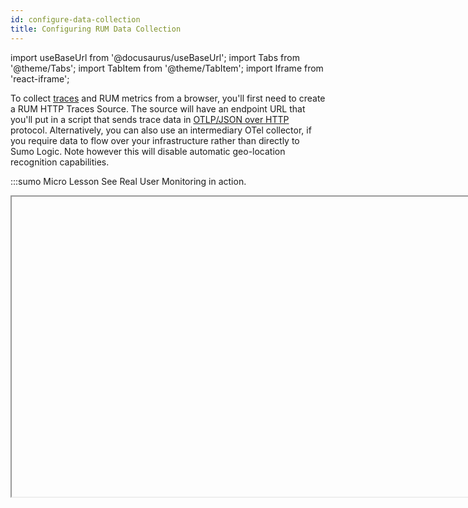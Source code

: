 ```yaml
---
id: configure-data-collection
title: Configuring RUM Data Collection
---
```


import useBaseUrl from '@docusaurus/useBaseUrl';
import Tabs from '@theme/Tabs';
import TabItem from '@theme/TabItem';
import Iframe from 'react-iframe';

To collect [traces](/docs/apm/traces) and RUM metrics from a browser, you'll first need to create a RUM HTTP Traces Source. The source will have an endpoint URL that you'll put in a script that sends trace data in [OTLP/JSON over HTTP](https://github.com/open-telemetry/opentelemetry-specification/blob/master/specification/protocol/otlp.md#otlphttp) protocol. Alternatively, you can also use an intermediary OTel collector, if you require data to flow over your infrastructure rather than directly to Sumo Logic. Note however this will disable automatic geo-location recognition capabilities.

:::sumo Micro Lesson
See Real User Monitoring in action.

<Iframe url="https://www.youtube.com/embed/CduT1sqSPmE?rel=0"
        width="854px"
        height="480px"
        id="myId"
        className="video-container"
        display="initial"
        position="relative"
        allow="accelerometer; autoplay=1; clipboard-write; encrypted-media; gyroscope; picture-in-picture"
        allowfullscreen
        />

:::

## Prerequisites
XHR and navigation/route changes support, and errors collection require the RUM script in version 4 or higher. To know more, refer to the link `https://rum.sumologic.com/sumologic-rum-v4.js`. Make sure you're using the correct version on your pages. For automatic updates, use `https://rum.sumologic.com/sumologic-rum.js`. You can find more details about versioning control later in this document.

For full end-to-end visibility, we recommended supplementing your RUM browser auto-instrumentation with the appropriate [back-end tracing instrumentation](/docs/apm/traces/get-started-transaction-tracing).

## Step 1: Create a RUM HTTP Traces Source

To configure a RUM HTTP Traces source:

1. From Sumo Logic, select **Manage Data** > **Collection** > **Collection**. 
1. If you've not yet created a Hosted Collector, [follow these steps](/docs/send-data/hosted-collectors/configure-hosted-collector) to do so.
1. On the **Collection** page, click **Add Source** next to a Hosted Collector. <br/><img src={useBaseUrl('img/reuse/add-source.png')} alt="add source" width="475"/>
1. Select **RUM HTTP Traces**. <br/><img src={useBaseUrl('img/rum/rum-icon.png')} alt="Real User Monitoring" width="120"/>
1. Under **Source Type: RUM HTTP Traces**, enter the following information:
   * **Name** for the Source.
   * **Description**. (Optional) description of the Source .
   * **Source Host** and **Source Category**. (Optional) Enter any string to tag the output collected from the source. These are [built-in metadata](/docs/search/get-started-with-search/search-basics/built-in-metadata.md) fields that allow you to organize your data. We recommend you specify a Source Category indicating the data is from a browser.<br/><img src={useBaseUrl('/img/rum/RUM-HTTP-Traces-Source.png')} alt="Real User Monitoring" width="300"/>
1. Enter **Advanced options for Browser RUM**. A list of FAQs on the page can provide help for these options. A table with all the available configuration parameters is available in the [Sumo Logic OpenTelemetry auto-instrumentation for JavaScript](https://github.com/SumoLogic/sumologic-opentelemetry-js) README file.<br/><img src={useBaseUrl('img/rum/RUM-HTTP-Traces-Source-Advanced.png')} alt="Real User Monitoring" width="300"/>
   * **Application Name**. (Recommended) Add an **Application Name** tag of a text string to show for the app name in spans (for example, `bookings-app`). This groups services in the Application Service View. If left blank, services will belong to a "default" application. See [Application Service Dashboards](/docs/apm/traces/services-list-map.md) for more information. This setting is saved in the script for `name_of_your_web_application`.
   * **Service Name**. (Required) Add a **Service Name** of a text string to show for the service name in spans (for example, `bookings-web-app`). This setting is saved in the script for `name_of_your_web_service`.<br/><br/>To set up a service name dynamically (e.g., to have different service names for micro-frontend packages), leverage the `getOverriddenServiceName` function inside your page code to overwrite the default service name (requires RUM script v4.2.0 or higher). Service names should be of low cardinality and should describe parts of your website above page level. Here's an example code leveraging that function:
   ```javascript
        window.sumoLogicOpenTelemetryRum.initialize({
          collectionSourceUrl:
            'https://service.sumologic.com/receiver/v1/rum/token==',
          serviceName: 'online-shop-frontend',
          applicationName: 'online-shop',
          getOverriddenServiceName: (span) => {
            const pathname = document.location.pathname;

            if (pathname.startsWith('/carts/')) {
              return 'online-shop-frontend-carts'
            }
            return 'online-shop-frontend-main'
          }
        });
   ```
   * **Probabilistic sampling rate** (optional): Add a **Probabilistic sampling rate** for heavy traffic sites in a decimal value based on percentage, for example, 10% would be entered as `0.1`.
   * **Ignore urls** (optional): Add a list of URLs not to collect trace data from. Supports regex. For example: `/^https:\/\/www.tracker.com\/.*/, /^https:\/\/api.mydomain.com\/log\/.*/`. Please make sure provided URLs are valid JavaScript flavor regexes.
   * **Custom Tags** (optional): Click **+Add** and enter a key and value for each **Custom Tags** to show in spans from instrumented browsers. As an example, you could enter a key of `internal.version` with a value of `0.1.21`. This information is saved in the script for `name_of_your_web_service`.
   * **Propagate Trace Header Cors Urls** (recommended): Add a list of URLs or URL patterns that pass tracing context to construct traces end-to-end. This information is saved in the script for `list_of_urls_to_receive_trace_context`. Some examples are `/^https:\/\/api.mydomain.com\/apiv3\/.*/` and `/^https:\/\/www.3rdparty.com\/.*/.`. Please make sure provided URLs are valid JavaScript flavor regexes.
    :::caution **Propagate Trace Header Cors Urls**
    Sumo Logic cannot perform configuration validation of services of other origins. You should always enable context propagation and CORS configuration changes in a test environment before setting it up in production.

    <details><summary><strong>Click here</strong> to review our recommendations</summary>

    This list is empty by default, which means trace context propagation&#8212;allowing creation of end to and front end to backend traces for cross-origin requests&#8212;is not enabled because of browser CORS security restrictions. To connect your front-end and back-end traces, make sure your environment supports [W3C Trace Context](https://www.w3.org/TR/trace-context/) HTTP headers.

    To propagate tracing context to create front-end to back-end traces, set domain(s) to propagate W3C tracing context to. You must also configure your servers/APIs to accept and return following CORS headers in its response:
     ```bash
     Access-Control-Allow-Headers: traceparent, tracestate
     ```
    Valid cross-origin resources must include the prefix `http://` or `https://` and the domain name. The port number is not required unless it differs from the default for HTTP (port 80) or HTTPS (port 443).

    </details>

    :::

   * **Geolocation recognition**: Select a **Geolocation recognition** option to automatically recognize geographical locations of your end clients from:
     * The country down to state (recommended for global websites)
     * A single country down to city level (recommended for local, country specific websites)
1. When you are finished configuring the Source, click **Submit**.
1. An HTTP Source Script is displayed in a pop-up with three different formats: synchronous, asynchronous, and npm. These are examples of scripts you can use with all configurations you entered when creating the source, including advanced options. Select a format and click **Copy to Clipboard**. <br/><img src={useBaseUrl('img/rum/RUM-HTTP-Traces-Script.png')} alt="Real User Monitoring" width="400"/>

  The script includes a RUM HTTP Traces Source URL for `collectionSourceUrl` in the generated script. This is saved for the script as `sumo_logic_http_traces_source_url`. Your user's browser should be allowed to POST data to this URL.  

  This can be also replaced with an internal OpenTelemetry collector if you wish to redirect browser traffic over it. In this case, replace this URL with the OpenTelemetry collector OTLP/HTTP receiver endpoint as described in [Getting Started with Transaction Tracing](/docs/apm/traces/get-started-transaction-tracing). In this case, the OpenTelemetry collector exporter will send data to the RUM HTTP Traces Source URL.

## Step 2: Add RUM Script to Your Page Header

Use the copied script in your page head inside the `<head>` `</head>` tags. The script sends trace data in [OTLP/JSON over HTTP](https://github.com/open-telemetry/opentelemetry-specification/blob/master/specification/protocol/otlp.md#otlphttp) protocol. 

:::tip
You can view and copy a script anytime by clicking **Show script** for the source.<br/> ![show-script.png](/img/rum/show-script.png)
:::

The following are base script examples, populated when you create and configure a source in the above instructions.

<Tabs
  className="unique-tabs"
  defaultValue="synchronous"
  values={[
    {label: 'Synchronous', value: 'synchronous'},
    {label: 'Asynchronous', value: 'asynchronous'},
    {label: 'NPM', value: 'npm'},
  ]}>

<TabItem value="synchronous">

```javascript
<script src="https://rum.sumologic.com/sumologic-rum-v3.js" type="text/javascript"></script>
<script>
  window.sumoLogicOpenTelemetryRum &&
    window.sumoLogicOpenTelemetryRum.initialize({
      collectionSourceUrl: 'sumo_logic_traces_collector_source_url',
      serviceName: 'name_of_your_web_service',
      propagateTraceHeaderCorsUrls: [
        'list_of_domains_to_receive_trace_context',
      ],
    });
</script>
```

</TabItem>
<TabItem value="asynchronous">

You can load the script asynchronously using the script below but some functionalities like user interactions or requests made before script run will be limited.

```javascript
<script>
  (function (w, s, d, r, e, n) {
    (w[s] = w[s] || {
      readyListeners: [],
      onReady: function (e) {
        w[s].readyListeners.push(e);
      },
    }),
      ((e = d.createElement('script')).async = 1),
      (e.src = r),
      (n = d.getElementsByTagName('script')[0]).parentNode.insertBefore(e, n);
  })(
    window,
    'sumoLogicOpenTelemetryRum',
    document,
    'https://rum.sumologic.com/sumologic-rum-v3.js',
  );
  window.sumoLogicOpenTelemetryRum.onReady(function () {
    window.sumoLogicOpenTelemetryRum.initialize({
      collectionSourceUrl: 'sumo_logic_traces_collector_source_url',
      serviceName: 'name_of_your_web_service',
      propagateTraceHeaderCorsUrls: [
        'list_of_domains_to_receive_trace_context',
      ],
    });
  });
</script>
```

</TabItem>
<TabItem value="npm">

The other option is to bundle this library inside your project and initialize it. Inside your project directory, execute:
```bash
npm install @sumologic/opentelemetry-rum
```

RUM needs to be initialized, preferably before other functionalities in your code:

```javascript
import { initialize } from '@sumologic/opentelemetry-rum';

initialize({
  collectionSourceUrl: 'sumo_logic_traces_collector_source_url',
  serviceName: 'name_of_your_web_service',
  propagateTraceHeaderCorsUrls: ['list_of_domains_to_receive_trace_context'],
});
```

</TabItem>
</Tabs>

The above script examples omit the version number and automatically uses most up-to-date version of it (which you can find [here](https://github.com/SumoLogic/sumologic-opentelemetry-js)). If you want to manually control versioning of the script, please use:
* `https://rum.sumologic.com/sumologic-rum-vX.js` (e.g., https://rum.sumologic.com/sumologic-rum-v4.js) for major version control (no breaking changes)
* `https://rum.sumologic.com/sumologic-rum-vX.Y.js` (e.g., https://rum.sumologic.com/sumologic-rum-v4.0.js) for minor version control (only bug fixes are automatically included)
* `https://rum.sumologic.com/sumologic-rum-vX.Y.Z.js` (e.g., https://rum.sumologic.com/sumologic-rum-v4.0.0.js) for patch version control (strict version control)

RUM scripts can be also wrapped in the form of a browser extension/plugin for monitoring SaaS applications in environments where you can control user browser configuration (e.g., internal employees). To obtain a customized browser extension for your environment to monitor Real User Experience with Sumo Logic, contact your Account Team or Sumo Logic support.
